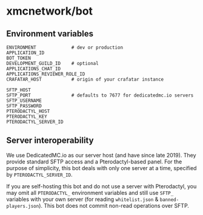 # xmcnetwork/bot

## Environment variables

```
ENVIRONMENT             # dev or production
APPLICATION_ID
BOT_TOKEN
DEVELOPMENT_GUILD_ID    # optional
APPLICATIONS_CHAT_ID
APPLICATIONS_REVIEWER_ROLE_ID
CRAFATAR_HOST           # origin of your crafatar instance

SFTP_HOST
SFTP_PORT               # defaults to 7677 for dedicatedmc.io servers
SFTP_USERNAME
SFTP_PASSWORD
PTERODACTYL_HOST
PTERODACTYL_KEY
PTERODACTYL_SERVER_ID
```

## Server interoperability

We use DedicatedMC.io as our server host (and have since late 2019). They provide standard SFTP access and a Pterodactyl-based panel. For the purpose of simplicity, this bot deals with only one server at a time, specified by `PTERODACTYL_SERVER_ID`.

If you are self-hosting this bot and do not use a server with Pterodactyl, you may omit all `PTERODACTYL_` environment variables and still use `SFTP_` variables with your own server (for reading `whitelist.json` & `banned-players.json`). This bot does not commit non-read operations over SFTP.
